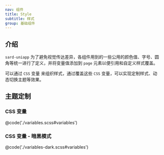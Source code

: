 ```yaml
---
nav: 组件
title: Style
subtitle: 样式
group: 基础组件
---
```


## 介绍

`sard-uniapp` 为了避免视觉传达差异，各组件用到的一些公用的颜色值、字号、圆角等统一进行了定义，并将变量值添加到 `page` 元素以便引用和自定义样式覆盖。

可以通过 `CSS` 变量 来组织样式，通过覆盖这些 `CSS` 变量，可以实现定制样式、动态切换主题等效果。

## 主题定制

### CSS 变量

@code('./variables.scss#variables')

### CSS 变量 - 暗黑模式

@code('./variables-dark.scss#variables')
